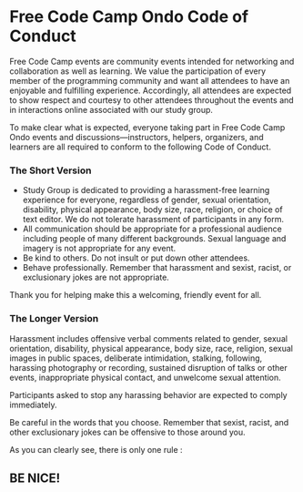 # Free Code Camp Ondo Code of Conduct

Free Code Camp events are community events intended for networking and collaboration as well as learning. We value the participation of every member of the programming community and want all attendees to have an enjoyable and fulfilling experience. Accordingly, all attendees are expected to show respect and courtesy to other attendees throughout the events and in interactions online associated with our study group.

To make clear what is expected, everyone taking part in Free Code Camp Ondo events and discussions—instructors, helpers, organizers, and learners are all required to conform to the following Code of Conduct. 

### The Short Version

 - Study Group is dedicated to providing a harassment-free learning experience for everyone, regardless of gender, sexual orientation, disability, physical appearance, body size, race, religion, or choice of text editor. We do not tolerate harassment of participants in any form.
 - All communication should be appropriate for a professional audience including people of many different backgrounds. Sexual language and imagery is not appropriate for any event.
 - Be kind to others. Do not insult or put down other attendees.
 - Behave professionally. Remember that harassment and sexist, racist, or exclusionary jokes are not appropriate.

Thank you for helping make this a welcoming, friendly event for all.

### The Longer Version

Harassment includes offensive verbal comments related to gender, sexual orientation, disability, physical appearance, body size, race, religion, sexual images in public spaces, deliberate intimidation, stalking, following, harassing photography or recording, sustained disruption of talks or other events, inappropriate physical contact, and unwelcome sexual attention.

Participants asked to stop any harassing behavior are expected to comply immediately.

Be careful in the words that you choose. Remember that sexist, racist, and other exclusionary jokes can be offensive to those around you.


As you can clearly see, there is only one rule :

## BE NICE!
